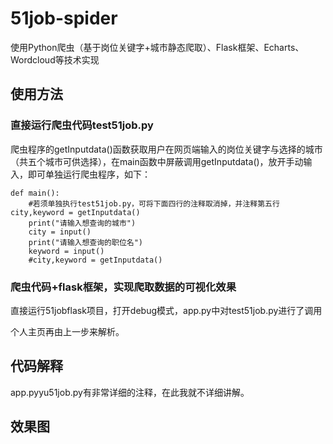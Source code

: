 # 51job-spider
使用Python爬虫（基于岗位关键字+城市静态爬取）、Flask框架、Echarts、Wordcloud等技术实现


## 使用方法

### 直接运行爬虫代码test51job.py
爬虫程序的getInputdata()函数获取用户在网页端输入的岗位关键字与选择的城市（共五个城市可供选择），在main函数中屏蔽调用getInputdata()，放开手动输入，即可单独运行爬虫程序，如下：
```
def main():
    #若须单独执行test51job.py，可将下面四行的注释取消掉，并注释第五行city,keyword = getInputdata()
    print("请输入想查询的城市")
    city = input()
    print("请输入想查询的职位名")
    keyword = input()
    #city,keyword = getInputdata()
```
### 爬虫代码+flask框架，实现爬取数据的可视化效果
直接运行51jobflask项目，打开debug模式，app.py中对test51job.py进行了调用

个人主页再由上一步来解析。

## 代码解释

app.pyyu51job.py有非常详细的注释，在此我就不详细讲解。



## 效果图
